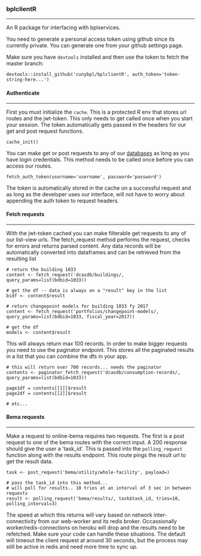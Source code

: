 ### bplclientR 
--------------

An R package for interfacing with bplservices.

You need to generate a personal access token using github since its currently private. You can generate one from your github settings page.

Make sure you have ```devtools``` installed and then use the token to fetch the master branch:
```{r}
devtools::install_github('cunybpl/bplclientR', auth_token='token-string-here...')
```



#### Authenticate
-----------------
First you must initialize the ```cache```. This is a protected R env that stores url routes and the jwt-token. This only needs to get called once when you start your session. The token automatically gets passed in the headers for our get and post request functions. 

```{r}
cache_init()

```
You can make get or post requests to any of our [databases](https://bpl-services-staging.herokuapp.com/api/v1) as long as you have login credentials. This method needs to be called once before you can access our routes.

```{r}
fetch_auth_token(username='username', password='password')

```
The token is automatically stored in the cache on a successful request and as long as the developer uses our interface, will not have to worry about appending the auth token to request headers.


#### Fetch requests
-------------------

With the jwt-token cached you can make filterable get requests to any of our list-view urls. The fetch_request method performs the request, checks for errors and returns parsed content. Any data records will be automatically converted into dataframes and can be retrieved from the resulting list 

```{r}
# return the building 1033
content <- fetch_request('dcasdb/buildings/, query_params=list(bdbid=1033))

# get the df -- data is always on a "result" key in the list
bidf <- content$result

# return changepoint models for building 1033 fy 2017
content <- fetch_request('portfolios/changepoint-models/, query_params=list(bdbid=1033, fiscal_year=2017))

# get the df
models <- content$result

```

This will always return max 100 records. In order to make bigger requests you need to use the paginator endpoint. 
This stores all the paginated results in a list that you can combine the dfs in your app.

```{r}
# this will return over 700 records... needs the paginator 
contents <- paginator_fetch_request('dcasdb/consumption-records/, query_params=list(bdbid=1033))

page1df = contents[[1]]$result
page2df = contents[[2]]$result 

# etc...

```

#### Bema requests 
------------------

Make a request to online-bema requires two requests. The first is a post request to one of the bema routes with the correct input. A 200 response should give the user a 'task_id'. This is passed into the ```polling_request``` function along with the results endpoint. This route pings the result url to get the result data.

```{r}
task <- post_request('bema/utility/whole-facility', payload=)

# pass the task_id into this method... 
# will poll for results.. 10 tries at an interval of 3 sec in between requests
result <- polling_request('bema/results/, task$task_id, tries=10, polling_interval=3)

```

The speed at which this returns will vary based on network inter-connectivity from our web-worker and its redis broker. Occassionally worker/redis-connections on heroku will drop and the results need to be refetched. Make sure your code can handle these situations. The default will timeout the client request at around 30 seconds, but the process may still be active in redis and need more time to sync up.








